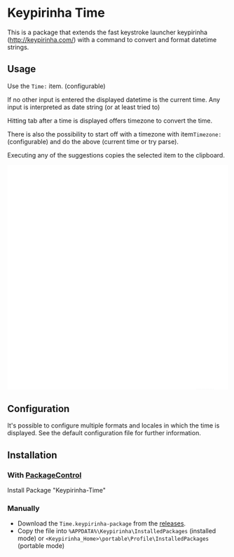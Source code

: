 # Keypirinha Time

This is a package that extends the fast keystroke launcher keypirinha (<http://keypirinha.com/>)
with a command to convert and format datetime strings.

## Usage

Use the `Time:` item. (configurable)

If no other input is entered the displayed datetime is the current time.
Any input is interpreted as date string (or at least tried to)

Hitting tab after a time is displayed offers timezone to convert the time.

There is also the possibility to start off with a timezone with item`Timezone:`
(configurable) and do the above (current time or try parse).

Executing any of the suggestions copies the selected item to the clipboard.

![Usage](usage.gif)

## Configuration

It's possible to configure multiple formats and locales in which the time is displayed. See the
default configuration file for further information.

## Installation

### With [PackageControl](https://github.com/ueffel/Keypirinha-PackageControl)

Install Package "Keypirinha-Time"

### Manually

* Download the `Time.keypirinha-package` from the [releases](https://github.com/ueffel/Keypirinha-Time/releases/latest).
* Copy the file into `%APPDATA%\Keypirinha\InstalledPackages` (installed mode) or
  `<Keypirinha_Home>\portable\Profile\InstalledPackages` (portable mode)
